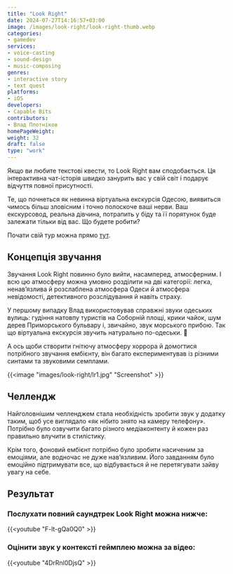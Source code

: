 ```yaml
---
title: "Look Right"
date: 2024-07-27T14:16:57+03:00
image: /images/look-right/look-right-thumb.webp
categories:
- gamedev
services:
- voice-casting
- sound-design
- music-composing
genres:
- interactive story
- text quest
platforms:
- iOS
developers:
- Capable Bits
contributors:
- Влад Плотніков
homePageWeight:
weight: 32
draft: false
type: "work"
---
```


Якщо ви любите текстові квести, то Look Right вам сподобається. Ця інтерактивна чат-історія швидко занурить вас у свій світ і подарує відчуття повної присутності.

Те, що почнеться як невинна віртуальна екскурсія Одесою, виявиться чимось більш зловісним і точно полоскоче ваші нерви. Ваш екскурсовод, реальна дівчина, потрапить у біду та її порятунок буде залежати тільки від вас. Що будете робити?

Почати свій тур можна прямо [тут](https://apps.apple.com/ua/app/look-right-escape-the-game/id1148161536).

## Концепція звучання

Звучання Look Right повинно було вийти, насамперед, атмосферним. І всю цю атмосферу можна умовно розділити на дві категорії: легка, ненав’язлива й розслаблена атмосфера Одеси й атмосфера невідомості, детективного розслідування й навіть страху.

У першому випадку Влад використовував справжні звуки одеських вулиць: гудіння натовпу туристів на Соборній площі, крики чайок, шум дерев Приморського бульвару і, звичайно, звук морського прибою. Так що віртуальна екскурсія звучить натурально по-одеськи. 🙂

А ось щоби створити гнітючу атмосферу хоррора й домогтися потрібного звучання ембієнту, він багато експериментував із різними синтами та звуковими семплами.

{{<image "images/look-right/lr1.jpg" "Screenshot"  >}}

## Челлендж

Найголовнішим челленджем стала необхідність зробити звук у додатку таким, щоб усе виглядало «як нібито знято на камеру телефону». Потрібно було озвучити багато різного медіаконтенту й кожен раз правильно влучити в стилістику.

Крім того, фоновий ембієнт потрібно було зробити насиченим за емоціями, але водночас не дуже нав’язливим. Його завданням було емоційно підтримувати все, що відбувається й не перетягувати зайву увагу на себе.

## Результат

### Послухати повний саундтрек Look Right можна нижче:

{{<youtube "F-lt-gQa0Q0" >}}

### Оцінити звук у контексті геймплею можна за відео:

{{<youtube "4DrRnl0DjsQ" >}}